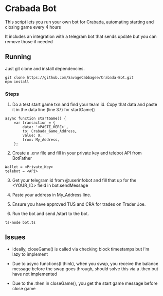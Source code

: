 # Crabada Bot

This script lets you run your own bot for Crabada, automating starting and closing game every 4 hours 

It includes an integration with a telegram bot that sends update but you can remove those if needed

## Running 
Just git clone and install dependencies.

```
git clone https://github.com/SavageCabbagee/Crabada-Bot.git
npm install
```

### Steps
1. Do a test start game txn and find your team id. Copy that data and paste it in the data line (line 37) for startGame()

```
async function startGame() {
    var transaction = {
        data: '<PASTE_HERE>', 
        to: Crabada_Game_Address,
        value: 0,
        from: My_Address,
    };

```

2. Create a .env file and fill in your private key and telebot API from BotFather

```
Wallet = <Private_Key>
telebot = <API>
```

3. Get your telegram id from @userinfobot and fill that up for the <YOUR_ID> field in bot.sendMessage

4. Paste your address in My_Address line.

5. Ensure you have approved TUS and CRA for trades on Trader Joe.

6. Run the bot and send /start to the bot.
```
ts-node bot.ts
```

## Issues

- Ideally, closeGame() is called via checking block timestamps but I'm lazy to implement

- Due to async functions(I think), when you swap, you receive the balance message before the swap goes through,
  should solve this via a .then but have not implemented

- Due to the .then in closeGame(), you get the start game message before close game
